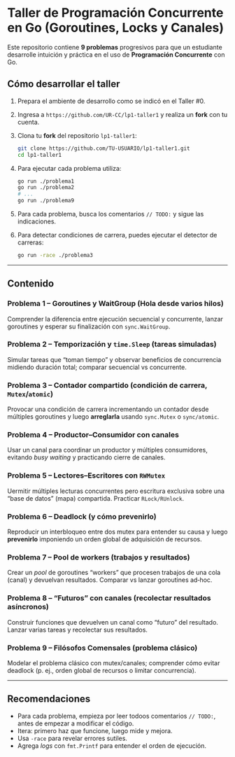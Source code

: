 # Taller de Programación Concurrente en Go (Goroutines, Locks y Canales)

Este repositorio contiene **9 problemas** progresivos para que un estudiante desarrolle intuición y práctica en el uso de **Programación Concurrente** con Go.

## Cómo desarrollar el taller

1. Prepara el ambiente de desarrollo como se indicó en el Taller #0.


2. Ingresa a `https://github.com/UR-CC/lp1-taller1` y realiza un **fork** con tu cuenta.

3. Clona tu **fork** del repositorio `lp1-taller1`:

    ```bash
    git clone https://github.com/TU-USUARIO/lp1-taller1.git
    cd lp1-taller1
    ```

4. Para ejecutar cada problema utiliza:

    ```bash
    go run ./problema1
    go run ./problema2
    # ...
    go run ./problema9
    ```

5. Para cada problema, busca los comentarios `// TODO:` y sigue las indicaciones.
 
6. Para detectar condiciones de carrera, puedes ejecutar el detector de carreras:

    ```bash
    go run -race ./problema3
    ```

---

## Contenido

### Problema 1 – Goroutines y WaitGroup (Hola desde varios hilos)

Comprender la diferencia entre ejecución secuencial y concurrente, lanzar goroutines y esperar su finalización con `sync.WaitGroup`.

### Problema 2 – Temporización y `time.Sleep` (tareas simuladas)

Simular tareas que “toman tiempo” y observar beneficios de concurrencia midiendo duración total; comparar secuencial vs concurrente.

### Problema 3 – Contador compartido (condición de carrera, `Mutex`/`atomic`)

Provocar una condición de carrera incrementando un contador desde múltiples goroutines y luego **arreglarla** usando `sync.Mutex` o `sync/atomic`.

### Problema 4 – Productor–Consumidor con canales

Usar un canal para coordinar un productor y múltiples consumidores, evitando *busy waiting* y practicando cierre de canales.

### Problema 5 – Lectores–Escritores con `RWMutex`

Uermitir múltiples lecturas concurrentes pero escritura exclusiva sobre una “base de datos” (mapa) compartida. Practicar `RLock/RUnlock`.

### Problema 6 – Deadlock (y cómo prevenirlo)

Reproducir un interbloqueo entre dos mutex para entender su causa y luego **prevenirlo** imponiendo un orden global de adquisición de recursos.

### Problema 7 – Pool de workers (trabajos y resultados)

Crear un *pool* de goroutines “workers” que procesen trabajos de una cola (canal) y devuelvan resultados. Comparar vs lanzar goroutines ad‑hoc.

### Problema 8 – “Futuros” con canales (recolectar resultados asíncronos)

Construir funciones que devuelven un canal como “futuro” del resultado. Lanzar varias tareas y recolectar sus resultados.

### Problema 9 – Filósofos Comensales (problema clásico)

Modelar el problema clásico con mutex/canales; comprender cómo evitar deadlock (p. ej., orden global de recursos o limitar concurrencia).

---

## Recomendaciones

- Para cada problema, empieza por leer todoos comentarios `// TODO:`, antes de empezar a modificar el código.
- Itera: primero haz que funcione, luego mide y mejora.
- Usa `-race` para revelar errores sutiles.
- Agrega *logs* con `fmt.Printf` para entender el orden de ejecución.
